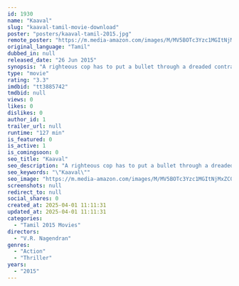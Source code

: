 ```yaml
---
id: 1930
name: "Kaaval"
slug: "kaaval-tamil-movie-download"
poster: "posters/kaaval-tamil-2015.jpg"
remote_poster: "https://m.media-amazon.com/images/M/MV5BOTc3Yzc1MGItNjMxZC00NjhmLTgzOTgtNTYxMjk3Y2IzMDZlXkEyXkFqcGdeQXVyMTEzNzg0Mjkx._V1_SX300.jpg"
original_language: "Tamil"
dubbed_in: null
released_date: "26 Jun 2015"
synopsis: "A righteous cop has to put a bullet through a dreaded contract killer."
type: "movie"
rating: "3.3"
imdbid: "tt3885742"
tmdbid: null
views: 0
likes: 0
dislikes: 0
author_id: 1
trailer_url: null
runtime: "127 min"
is_featured: 0
is_active: 1
is_comingsoon: 0
seo_title: "Kaaval"
seo_description: "A righteous cop has to put a bullet through a dreaded contract killer."
seo_keywords: "\"Kaaval\""
seo_image: "https://m.media-amazon.com/images/M/MV5BOTc3Yzc1MGItNjMxZC00NjhmLTgzOTgtNTYxMjk3Y2IzMDZlXkEyXkFqcGdeQXVyMTEzNzg0Mjkx._V1_SX300.jpg"
screenshots: null
redirect_to: null
social_shares: 0
created_at: 2025-04-01 11:11:31
updated_at: 2025-04-01 11:11:31
categories:
  - "Tamil 2015 Movies"
directors:
  - "V.R. Nagendran"
genres:
  - "Action"
  - "Thriller"
years:
  - "2015"
---
```

